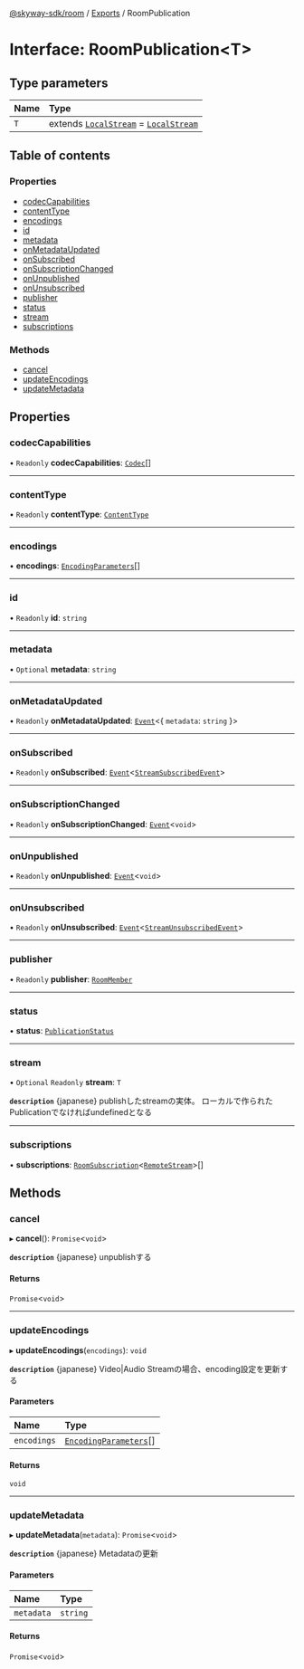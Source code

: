 [@skyway-sdk/room](../README.md) / [Exports](../modules.md) / RoomPublication

# Interface: RoomPublication<T\>

## Type parameters

| Name | Type |
| :------ | :------ |
| `T` | extends [`LocalStream`](../modules.md#localstream) = [`LocalStream`](../modules.md#localstream) |

## Table of contents

### Properties

- [codecCapabilities](RoomPublication.md#codeccapabilities)
- [contentType](RoomPublication.md#contenttype)
- [encodings](RoomPublication.md#encodings)
- [id](RoomPublication.md#id)
- [metadata](RoomPublication.md#metadata)
- [onMetadataUpdated](RoomPublication.md#onmetadataupdated)
- [onSubscribed](RoomPublication.md#onsubscribed)
- [onSubscriptionChanged](RoomPublication.md#onsubscriptionchanged)
- [onUnpublished](RoomPublication.md#onunpublished)
- [onUnsubscribed](RoomPublication.md#onunsubscribed)
- [publisher](RoomPublication.md#publisher)
- [status](RoomPublication.md#status)
- [stream](RoomPublication.md#stream)
- [subscriptions](RoomPublication.md#subscriptions)

### Methods

- [cancel](RoomPublication.md#cancel)
- [updateEncodings](RoomPublication.md#updateencodings)
- [updateMetadata](RoomPublication.md#updatemetadata)

## Properties

### codecCapabilities

• `Readonly` **codecCapabilities**: [`Codec`](Codec.md)[]

___

### contentType

• `Readonly` **contentType**: [`ContentType`](../modules.md#contenttype)

___

### encodings

• **encodings**: [`EncodingParameters`](EncodingParameters.md)[]

___

### id

• `Readonly` **id**: `string`

___

### metadata

• `Optional` **metadata**: `string`

___

### onMetadataUpdated

• `Readonly` **onMetadataUpdated**: [`Event`](../classes/Event.md)<{ `metadata`: `string`  }\>

___

### onSubscribed

• `Readonly` **onSubscribed**: [`Event`](../classes/Event.md)<[`StreamSubscribedEvent`](StreamSubscribedEvent.md)\>

___

### onSubscriptionChanged

• `Readonly` **onSubscriptionChanged**: [`Event`](../classes/Event.md)<`void`\>

___

### onUnpublished

• `Readonly` **onUnpublished**: [`Event`](../classes/Event.md)<`void`\>

___

### onUnsubscribed

• `Readonly` **onUnsubscribed**: [`Event`](../classes/Event.md)<[`StreamUnsubscribedEvent`](StreamUnsubscribedEvent.md)\>

___

### publisher

• `Readonly` **publisher**: [`RoomMember`](RoomMember.md)

___

### status

• **status**: [`PublicationStatus`](../modules.md#publicationstatus)

___

### stream

• `Optional` `Readonly` **stream**: `T`

**`description`** {japanese} publishしたstreamの実体。
ローカルで作られたPublicationでなければundefinedとなる

___

### subscriptions

• **subscriptions**: [`RoomSubscription`](RoomSubscription.md)<[`RemoteStream`](../modules.md#remotestream)\>[]

## Methods

### cancel

▸ **cancel**(): `Promise`<`void`\>

**`description`** {japanese} unpublishする

#### Returns

`Promise`<`void`\>

___

### updateEncodings

▸ **updateEncodings**(`encodings`): `void`

**`description`** {japanese} Video|Audio Streamの場合、encoding設定を更新する

#### Parameters

| Name | Type |
| :------ | :------ |
| `encodings` | [`EncodingParameters`](EncodingParameters.md)[] |

#### Returns

`void`

___

### updateMetadata

▸ **updateMetadata**(`metadata`): `Promise`<`void`\>

**`description`** {japanese} Metadataの更新

#### Parameters

| Name | Type |
| :------ | :------ |
| `metadata` | `string` |

#### Returns

`Promise`<`void`\>
